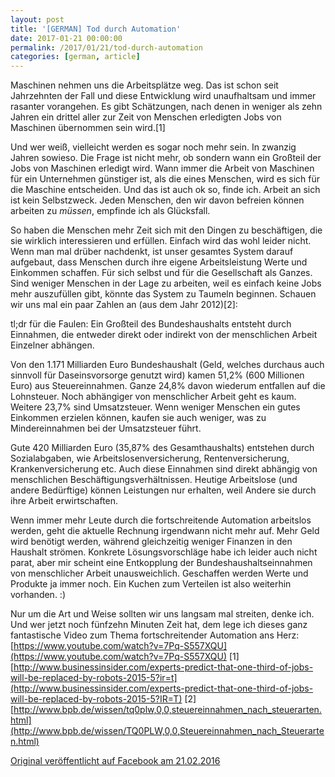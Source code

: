 ```yaml
---
layout: post
title: '[GERMAN] Tod durch Automation'
date: 2017-01-21 00:00:00
permalink: /2017/01/21/tod-durch-automation
categories: [german, article]
---
```


Maschinen nehmen uns die Arbeitsplätze weg. Das ist schon seit Jahrzehnten der Fall und diese Entwicklung wird unaufhaltsam und immer rasanter vorangehen. Es gibt Schätzungen, nach denen in weniger als zehn Jahren ein drittel aller zur Zeit von Menschen erledigten Jobs von Maschinen übernommen sein wird.[1]

Und wer weiß, vielleicht werden es sogar noch mehr sein. In zwanzig Jahren sowieso. Die Frage ist nicht mehr, ob sondern wann ein Großteil der Jobs von Maschinen erledigt wird.
Wann immer die Arbeit von Maschinen für ein Unternehmen günstiger ist, als die eines Menschen, wird es sich für die Maschine entscheiden. Und das ist auch ok so, finde ich.
Arbeit an sich ist kein Selbstzweck. Jeden Menschen, den wir davon befreien können arbeiten zu _müssen_, empfinde ich als Glücksfall.

So haben die Menschen mehr Zeit sich mit den Dingen zu beschäftigen, die sie wirklich interessieren und erfüllen.
Einfach wird das wohl leider nicht. Wenn man mal drüber nachdenkt, ist unser gesamtes System darauf aufgebaut, dass Menschen durch ihre eigene Arbeitsleistung Werte und Einkommen schaffen. Für sich selbst und für die Gesellschaft als Ganzes. Sind weniger Menschen in der Lage zu arbeiten, weil es einfach keine Jobs mehr auszufüllen gibt, könnte das System zu Taumeln beginnen.
Schauen wir uns mal ein paar Zahlen an (aus dem Jahr 2012)[2]:

tl;dr für die Faulen:
Ein Großteil des Bundeshaushalts entsteht durch Einnahmen, die entweder direkt oder indirekt von der menschlichen Arbeit Einzelner abhängen.

Von den 1.171 Milliarden Euro Bundeshaushalt (Geld, welches durchaus auch sinnvoll für Daseinsvorsorge genutzt wird) kamen 51,2% (600 Millionen Euro) aus Steuereinnahmen.
Ganze 24,8% davon wiederum entfallen auf die Lohnsteuer. Noch abhängiger von menschlicher Arbeit geht es kaum. Weitere 23,7% sind Umsatzsteuer. Wenn weniger Menschen ein gutes Einkommen erzielen können, kaufen sie auch weniger, was zu Mindereinnahmen bei der Umsatzsteuer führt.

Gute 420 Milliarden Euro (35,87% des Gesamthaushalts) entstehen durch Sozialabgaben, wie Arbeitslosenversicherung, Rentenversicherung, Krankenversicherung etc. Auch diese Einnahmen sind direkt abhängig von menschlichen Beschäftigungsverhältnissen.
Heutige Arbeitslose (und andere Bedürftige) können Leistungen nur erhalten, weil Andere sie durch ihre Arbeit erwirtschaften.

Wenn immer mehr Leute durch die fortschreitende Automation arbeitslos werden, geht die aktuelle Rechnung irgendwann nicht mehr auf. Mehr Geld wird benötigt werden, während gleichzeitig weniger Finanzen in den Haushalt strömen.
Konkrete Lösungsvorschläge habe ich leider auch nicht parat, aber mir scheint eine Entkopplung der Bundeshaushaltseinnahmen von menschlicher Arbeit unausweichlich.
Geschaffen werden Werte und Produkte ja immer noch. Ein Kuchen zum Verteilen ist also weiterhin vorhanden. :)

Nur um die Art und Weise sollten wir uns langsam mal streiten, denke ich.
Und wer jetzt noch fünfzehn Minuten Zeit hat, dem lege ich dieses ganz fantastische Video zum Thema fortschreitender Automation ans Herz: [https://www.youtube.com/watch?v=7Pq-S557XQU](https://www.youtube.com/watch?v=7Pq-S557XQU)
[1][http://www.businessinsider.com/experts-predict-that-one-third-of-jobs-will-be-replaced-by-robots-2015-5?ir=t](http://www.businessinsider.com/experts-predict-that-one-third-of-jobs-will-be-replaced-by-robots-2015-5?IR=T)
[2][http://www.bpb.de/wissen/tq0plw,0,0,steuereinnahmen_nach_steuerarten.html](http://www.bpb.de/wissen/TQ0PLW,0,0,Steuereinnahmen_nach_Steuerarten.html)

[Original veröffentlicht auf Facebook am 21.02.2016](https://www.facebook.com/notes/robin-drexler/tod-durch-automation/460178620841350)
